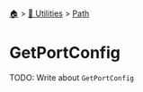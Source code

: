 <!--startTocHeader-->
[🏠](../../README.md) > [🔧 Utilities](../README.md) > [Path](README.md)
# GetPortConfig
<!--endTocHeader-->

TODO: Write about `GetPortConfig`

<!--startTocSubTopic-->
<!--endTocSubTopic-->